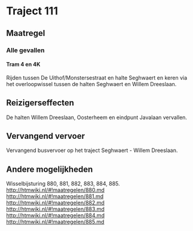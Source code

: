 # Traject 111
## Maatregel
### Alle gevallen

#### Tram 4 en 4K
Rijden tussen De Uithof/Monstersestraat  en halte Seghwaert en keren via het overloopwissel tussen de halten Seghwaert en Willem Dreeslaan.

## Reizigerseffecten
De halten Willem Dreeslaan, Oosterheem en eindpunt Javalaan vervallen.

## Vervangend vervoer
Vervangend busvervoer op het traject Seghwaert - Willem Dreeslaan.

## Andere mogelijkheden
Wisselbijsturing 880, 881, 882, 883, 884, 885.
http://htmwiki.nl/#!maatregelen/880.md
http://htmwiki.nl/#!maatregelen/881.md
http://htmwiki.nl/#!maatregelen/882.md
http://htmwiki.nl/#!maatregelen/883.md
http://htmwiki.nl/#!maatregelen/884.md
http://htmwiki.nl/#!maatregelen/885.md

